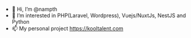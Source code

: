 - 👋 Hi, I’m @nampth
- 👀 I’m interested in PHP(Laravel, Wordpress), Vuejs/NuxtJs, NestJS and Python 
- 📫 My personal project https://kooltalent.com

<!---
nampth/nampth is a ✨ special ✨ repository because its `README.md` (this file) appears on your GitHub profile.
You can click the Preview link to take a look at your changes.
--->

